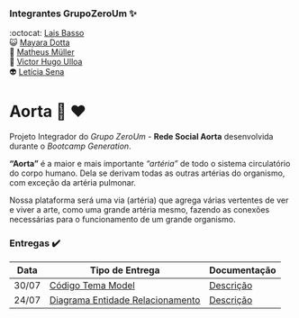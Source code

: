 ### Integrantes GrupoZeroUm :sparkles:
:octocat: [Lais Basso](https://github.com/laisbasso "GitHub")  
:smiley_cat: [Mayara Dotta](https://github.com/DottaMP "GitHub")  
:princess: [Matheus Müller](https://github.com/matheuxmuller "GitHub")  
:bear: [Victor Hugo Ulloa](https://github.com/Victorhup "GitHub")  
:alien: [Letícia Sena](https://github.com/leticia-sena "GitHub")

# Aorta :white_flower: :heart:

Projeto Integrador do *Grupo ZeroUm -* **Rede Social Aorta** desenvolvida durante o *Bootcamp Generation*.

**“Aorta”** é a maior e mais importante *“artéria”* de todo o sistema circulatório do corpo humano. Dela se derivam todas as outras artérias do organismo, com exceção da artéria pulmonar.  

Nossa plataforma será uma via (artéria) que agrega várias vertentes de ver e viver a arte, como uma grande artéria mesmo, fazendo as conexões necessárias para o funcionamento de um grande organismo.

### Entregas :heavy_check_mark:

| Data | Tipo de Entrega | Documentação |
|------|-----------------|--------------|
|30/07| [Código Tema Model](https://github.com/laisbasso/PI-Aorta/blob/master/aorta/src/main/java/com/aorta/aorta/model/TemaModel.java "Código Tema Model") | [Descrição](https://github.com/laisbasso/PI-Aorta/blob/master/Entregas/DescricaoTemaModel.md "Descrição Tema Model")  
|24/07| [Diagrama Entidade Relacionamento](https://github.com/laisbasso/PI-Aorta/blob/master/DER/PI.%20dbdesigner.pdf "DER") | [Descrição](https://github.com/laisbasso/PI-Aorta/blob/master/DER/DescricaoDER.md "Descrição DER")
